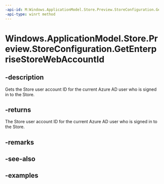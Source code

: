 ```yaml
---
-api-id: M:Windows.ApplicationModel.Store.Preview.StoreConfiguration.GetEnterpriseStoreWebAccountId
-api-type: winrt method
---
```


<!-- Method syntax.
public string StoreConfiguration.GetEnterpriseStoreWebAccountId()
-->

# Windows.ApplicationModel.Store.Preview.StoreConfiguration.GetEnterpriseStoreWebAccountId

## -description
Gets the Store user account ID for the current Azure AD user who is signed in to the Store.

## -returns
The Store user account ID for the current Azure AD user who is signed in to the Store.

## -remarks

## -see-also

## -examples
